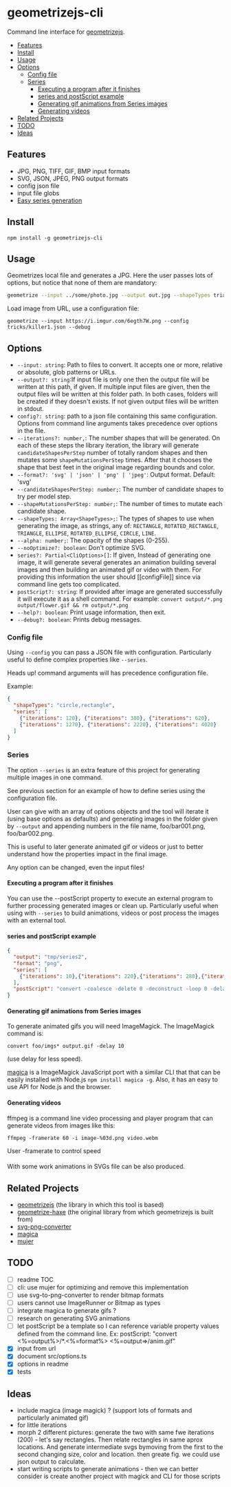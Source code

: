# geometrizejs-cli

Command line interface for [geometrizejs](https://github.com/cancerberoSgx/geometrizejs).

<!-- toc -->

- [Features](#features)
- [Install](#install)
- [Usage](#usage)
- [Options](#options)
  * [Config file](#config-file)
  * [Series](#series)
    + [Executing a program after it finishes](#executing-a-program-after-it-finishes)
    + [series and postScript example](#series-and-postscript-example)
    + [Generating gif animations from Series images](#generating-gif-animations-from-series-images)
    + [Generating videos](#generating-videos)
- [Related Projects](#related-projects)
- [TODO](#todo)
- [Ideas](#ideas)

<!-- tocstop -->

## Features

 * JPG, PNG, TIFF, GIF, BMP input formats
 * SVG, JSON, JPEG, PNG output formats
 * config json file
 * input file globs
 * <a href="https://cancerberosgx.github.io/demos/geometrizejs-cli/index.html">Easy series generation</a>

## Install

```sg
npm install -g geometrizejs-cli 
```

## Usage

Geometrizes local file and generates a JPG. Here the user passes lots of options, but notice that none of them are mandatory:

```sh
geometrize --input ../some/photo.jpg --output out.jpg --shapeTypes triangle,rectangle --iterations 100 --format jpeg --shapeMutationsPerStep 88 --candidateShapesPerStep 233
```

Load image from URL, use a configuration file:

```
geometrize --input https://i.imgur.com/6egth7W.png --config tricks/killer1.json --debug
```

## Options

 * `--input: string`: Path to files to convert. It accepts one or more, relative or absolute, glob patterns or URLs.
 * `--output?: string`:If input file is only one then the output file will be written at this path, if given. If multiple input files are given, then the output files will be written at this folder path. In both cases, folders will be created if they doesn't exists. If not given output files will be written in stdout.
 * `config?: string`: path to a json file containing this same configuration. Options from command line arguments takes precedence over options in the file.
 * `--iterations?: number,`: The number shapes that will be generated. On each of these steps the library iteration, the library will generate `candidateShapesPerStep` number of totally random shapes and then mutates some `shapeMutationsPerStep` times. After that it chooses the shape that best feet in the original image regarding bounds and color.
 * `--format?: 'svg' | 'json' | 'png' | 'jpeg'`: Output format. Default: 'svg'
 * `--candidateShapesPerStep: number;`: The number of candidate shapes to try per model step.
 * `--shapeMutationsPerStep: number;`: The number of times to mutate each candidate shape.
 * `--shapeTypes: Array<ShapeTypes>;`: The types of shapes to use when generating the image, as strings, any of: `RECTANGLE`, `ROTATED_RECTANGLE`, `TRIANGLE`, `ELLIPSE`, `ROTATED_ELLIPSE`, `CIRCLE`, `LINE`.
 * `--alpha: number;`: The opacity of the shapes (0-255).
 * `--noOptimize?: boolean`: Don't optimize SVG.
 * `series?: Partial<CliOptions>[]`: If given, Instead of generating one image, it will generate several generates an animation building several images and then building an animated gif or video with them. For providing this information the user should [[configFile]] since via command line gets too complicated.
 * `postScript?: string`: If provided after image are generated successfully it will execute it as a shell command. For example: `convert output/*.png output/flower.gif && rm output/*.png`
 * `--help?: boolean`:  Print usage information, then exit.
 * `--debug?: boolean`:  Prints debug messages.


### Config file

Using `--config` you can pass a JSON file with configuration. Particularly useful to define complex properties like `--series`. 

Heads up! command arguments will has precedence configuration file. 

Example:

```json
{
  "shapeTypes": "circle,rectangle",
  "series": [ 
    {"iterations": 120}, {"iterations": 380}, {"iterations": 620},
    {"iterations": 1270}, {"iterations": 2220}, {"iterations": 4020}
  ]
}
```

### Series

The option `--series` is an extra feature of this project for generating multiple images in one command. 

See previous section for an example of how to define series using the configuration file.

User can give with an array of options objects and the tool will iterate it (using base options as defaults) and generating images in the folder given by `--output` and appending numbers in the file name, foo/bar001.png, foo/bar002.png. 

This is useful to later generate animated gif or videos or just to better understand how the properties impact in the final image. 

Any option can be changed, even the input files!

#### Executing a program after it finishes

You can use the --postScript property to execute an external program to further processing generated images or clean up. Particularly useful when using with `--series` to build animations, videos or post process the images with an external tool.

#### series and postScript example

```json
{
  "output": "tmp/series2",
  "format": "png",
  "series": [
    {"iterations": 10},{"iterations": 220},{"iterations": 280},{"iterations": 420},{"iterations": 770},{"iterations": 1120},{"iterations": 2220},{"iterations": 4020},{"iterations": 8020}
  ],
  "postScript": "convert -coalesce -delete 0 -deconstruct -loop 0 -delay 18 $(ls tmp/series2/*.png | sort -V) $(ls tmp/series2/*.png | sort -Vr) tmp/series2.gif && rm -rf tmp/series2"
}
```

#### Generating gif animations from Series images

To generate animated gifs you will need ImageMagick. The ImageMagick command is:

```
convert foo/imgs* output.gif -delay 10
```
(use delay for less speed).

[magica](https://www.npmjs.com/package/magica) is a ImageMagick JavaScript port with a similar CLI that that can be easily installed with Node.js `npm install magica -g`. Also, it has an easy to use API for Node.js and the browser. 

#### Generating videos

ffmpeg is a command line video processing and player program that can generate videos from images like this:

```
ffmpeg -framerate 60 -i image-%03d.png video.webm
```

User -framerate to control speed

####

With some work animations in SVGs file can be also produced. 

## Related Projects

 * [geometrizejs](https://www.npmjs.com/package/geometrizejs) (the library in which this tool is based)
 * [geometrize-haxe](https://github.com/Tw1ddle/geometrize-haxe/) (the original library from which geometrizejs is built from)
 * [svg-png-converter](https://www.npmjs.com/package/svg-png-converter)
 * [magica](https://www.npmjs.com/package/magica)
 * [mujer](https://www.npmjs.com/package/mujer)
 
## TODO

- [ ] readme TOC
- [ ] cli: use mujer for optimizing and remove this implementation
- [ ] use svg-to-png-converter to render bitmap formats
- [ ] users cannot use ImageRunner or Bitmap as types
- [ ] integrate magica to generate gifs ? 
- [ ] research on generating SVG animations
- [ ] let postScript be a template so I can reference variable property values defined from the command line. Ex: postScript: "convert <%=output%>/*.<%=format%> <%=output=>/anim.gif"
- [x] input from url
- [x] document src/options.ts
- [x] options in readme
- [x] tests

## Ideas

 * include magica (image magick) ? (support lots of formats and particularly animated gif) 
 * for little iterations
 * morph 2 different pictures: generate the two with same fwe iterations (200) - let's say rectangles. Then relate rectangles in same aprox locations. And generate intermediate svgs bymoving from the first to the second changing size, color and location. then greate fig. we could use json output to calculate.
 * start writing scripts to generate animations - then we can better consider is create another project with magick and CLI for those scripts
